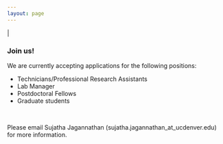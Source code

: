 ```yaml
---
layout: page
---
```

|

### Join us!
We are currently accepting applications for the following positions:
- Technicians/Professional Research Assistants  
- Lab Manager  
- Postdoctoral Fellows  
- Graduate students  
<br>

Please email Sujatha Jagannathan (sujatha.jagannathan_at_ucdenver.edu) for more information. 
